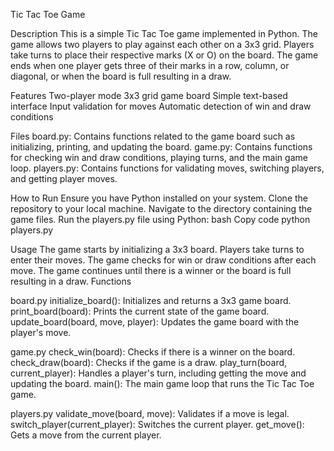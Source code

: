 Tic Tac Toe Game

Description
This is a simple Tic Tac Toe game implemented in Python. The game allows two players to play against each other on a 3x3 grid. Players take turns to place their respective marks (X or O) on the board. The game ends when one player gets three of their marks in a row, column, or diagonal, or when the board is full resulting in a draw.

Features
Two-player mode
3x3 grid game board
Simple text-based interface
Input validation for moves
Automatic detection of win and draw conditions

Files
board.py: Contains functions related to the game board such as initializing, printing, and updating the board.
game.py: Contains functions for checking win and draw conditions, playing turns, and the main game loop.
players.py: Contains functions for validating moves, switching players, and getting player moves.

How to Run
Ensure you have Python installed on your system.
Clone the repository to your local machine.
Navigate to the directory containing the game files.
Run the players.py file using Python:
bash
Copy code
python players.py

Usage
The game starts by initializing a 3x3 board.
Players take turns to enter their moves.
The game checks for win or draw conditions after each move.
The game continues until there is a winner or the board is full resulting in a draw.
Functions

board.py
initialize_board(): Initializes and returns a 3x3 game board.
print_board(board): Prints the current state of the game board.
update_board(board, move, player): Updates the game board with the player's move.

game.py
check_win(board): Checks if there is a winner on the board.
check_draw(board): Checks if the game is a draw.
play_turn(board, current_player): Handles a player's turn, including getting the move and updating the board.
main(): The main game loop that runs the Tic Tac Toe game.

players.py
validate_move(board, move): Validates if a move is legal.
switch_player(current_player): Switches the current player.
get_move(): Gets a move from the current player.
